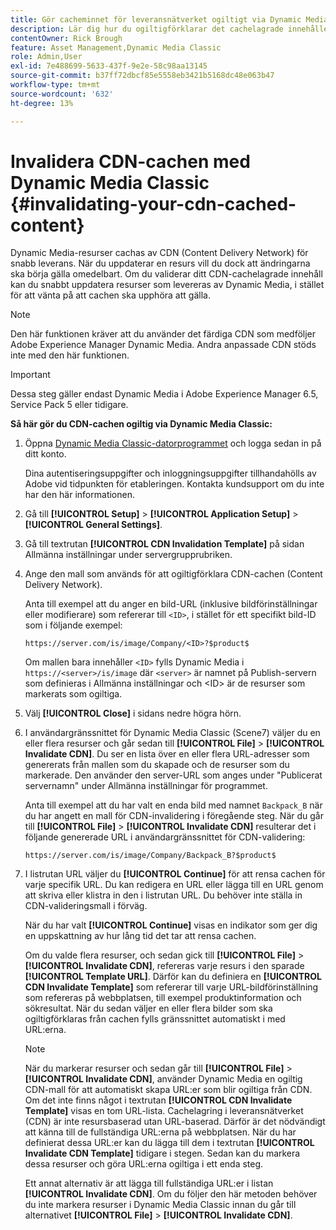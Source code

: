 ```yaml
---
title: Gör cacheminnet för leveransnätverket ogiltigt via Dynamic Media Classic
description: Lär dig hur du ogiltigförklarar det cachelagrade innehållet i CDN (Content Delivery Network) så att du snabbt kan uppdatera resurser som levereras av Dynamic Media, i stället för att vänta på att cachen ska upphöra att gälla.
contentOwner: Rick Brough
feature: Asset Management,Dynamic Media Classic
role: Admin,User
exl-id: 7e488699-5633-437f-9e2e-58c98aa13145
source-git-commit: b37ff72dbcf85e5558eb3421b5168dc48e063b47
workflow-type: tm+mt
source-wordcount: '632'
ht-degree: 13%

---
```


# Invalidera CDN-cachen med Dynamic Media Classic {#invalidating-your-cdn-cached-content}

Dynamic Media-resurser cachas av CDN (Content Delivery Network) för snabb leverans. När du uppdaterar en resurs vill du dock att ändringarna ska börja gälla omedelbart. Om du validerar ditt CDN-cachelagrade innehåll kan du snabbt uppdatera resurser som levereras av Dynamic Media, i stället för att vänta på att cachen ska upphöra att gälla.

>[!NOTE]
>
>Den här funktionen kräver att du använder det färdiga CDN som medföljer Adobe Experience Manager Dynamic Media. Andra anpassade CDN stöds inte med den här funktionen.

>[!IMPORTANT]
>
>Dessa steg gäller endast Dynamic Media i Adobe Experience Manager 6.5, Service Pack 5 eller tidigare. <!-- If you are using Dynamic Media in AEM as a Cloud Service, [use the new steps found here](/help/assets/invalidate-cdn-cache-dynamic-media.md). -->

<!-- REMOVED MARCH 28, 2022 BECAUSE OF 404; NO REDIRECT WAS PUT IN PLACE BY SUPPORT See also [Cache overview in Dynamic Media Classic](https://helpx.adobe.com/experience-manager/scene7/kb/base/caching-questions/scene7-caching-overview.html). -->

**Så här gör du CDN-cachen ogiltig via Dynamic Media Classic:**

1. Öppna [Dynamic Media Classic-datorprogrammet](https://experienceleague.adobe.com/docs/dynamic-media-classic/using/getting-started/signing-out.html#getting-started) och logga sedan in på ditt konto.

   Dina autentiseringsuppgifter och inloggningsuppgifter tillhandahölls av Adobe vid tidpunkten för etableringen. Kontakta kundsupport om du inte har den här informationen.

1. Gå till **[!UICONTROL Setup]** > **[!UICONTROL Application Setup]** > **[!UICONTROL General Settings]**.
1. Gå till textrutan **[!UICONTROL CDN Invalidation Template]** på sidan Allmänna inställningar under servergrupprubriken.

1. Ange den mall som används för att ogiltigförklara CDN-cachen (Content Delivery Network).

   Anta till exempel att du anger en bild-URL (inklusive bildförinställningar eller modifierare) som refererar till `<ID>`, i stället för ett specifikt bild-ID som i följande exempel:

   `https://server.com/is/image/Company/<ID>?$product$`

   Om mallen bara innehåller `<ID>` fylls Dynamic Media i `https://<server>/is/image` där `<server>` är namnet på Publish-servern som definieras i Allmänna inställningar och &lt;ID> är de resurser som markerats som ogiltiga.

1. Välj **[!UICONTROL Close]** i sidans nedre högra hörn.
1. I användargränssnittet för Dynamic Media Classic (Scene7) väljer du en eller flera resurser och går sedan till **[!UICONTROL File]** > **[!UICONTROL Invalidate CDN]**. Du ser en lista över en eller flera URL-adresser som genererats från mallen som du skapade och de resurser som du markerade. Den använder den server-URL som anges under &quot;Publicerat servernamn&quot; under Allmänna inställningar för programmet.

   Anta till exempel att du har valt en enda bild med namnet `Backpack_B` när du har angett en mall för CDN-invalidering i föregående steg. När du går till **[!UICONTROL File]** > **[!UICONTROL Invalidate CDN]** resulterar det i följande genererade URL i användargränssnittet för CDN-validering:

   `https://server.com/is/image/Company/Backpack_B?$product$`

1. I listrutan URL väljer du **[!UICONTROL Continue]** för att rensa cachen för varje specifik URL. Du kan redigera en URL eller lägga till en URL genom att skriva eller klistra in den i listrutan URL. Du behöver inte ställa in CDN-valideringsmall i förväg.

   När du har valt **[!UICONTROL Continue]** visas en indikator som ger dig en uppskattning av hur lång tid det tar att rensa cachen.

   Om du valde flera resurser, och sedan gick till **[!UICONTROL File]** > **[!UICONTROL Invalidate CDN]**, refereras varje resurs i den sparade **[!UICONTROL Template URL]**. Därför kan du definiera en **[!UICONTROL CDN Invalidate Template]** som refererar till varje URL-bildförinställning som refereras på webbplatsen, till exempel produktinformation och sökresultat. När du sedan väljer en eller flera bilder som ska ogiltigförklaras från cachen fylls gränssnittet automatiskt i med URL:erna.

   >[!NOTE]
   >
   >När du markerar resurser och sedan går till **[!UICONTROL File]** > **[!UICONTROL Invalidate CDN]**, använder Dynamic Media en ogiltig CDN-mall för att automatiskt skapa URL:er som blir ogiltiga från CDN. Om det inte finns något i textrutan **[!UICONTROL CDN Invalidate Template]** visas en tom URL-lista. Cachelagring i leveransnätverket (CDN) är inte resursbaserad utan URL-baserad. Därför är det nödvändigt att känna till de fullständiga URL:erna på webbplatsen. När du har definierat dessa URL:er kan du lägga till dem i textrutan **[!UICONTROL Invalidate CDN Template]** tidigare i stegen. Sedan kan du markera dessa resurser och göra URL:erna ogiltiga i ett enda steg.
   >
   >Ett annat alternativ är att lägga till fullständiga URL:er i listan **[!UICONTROL Invalidate CDN]**. Om du följer den här metoden behöver du inte markera resurser i Dynamic Media Classic innan du går till alternativet **[!UICONTROL File]** > **[!UICONTROL Invalidate CDN]**.
